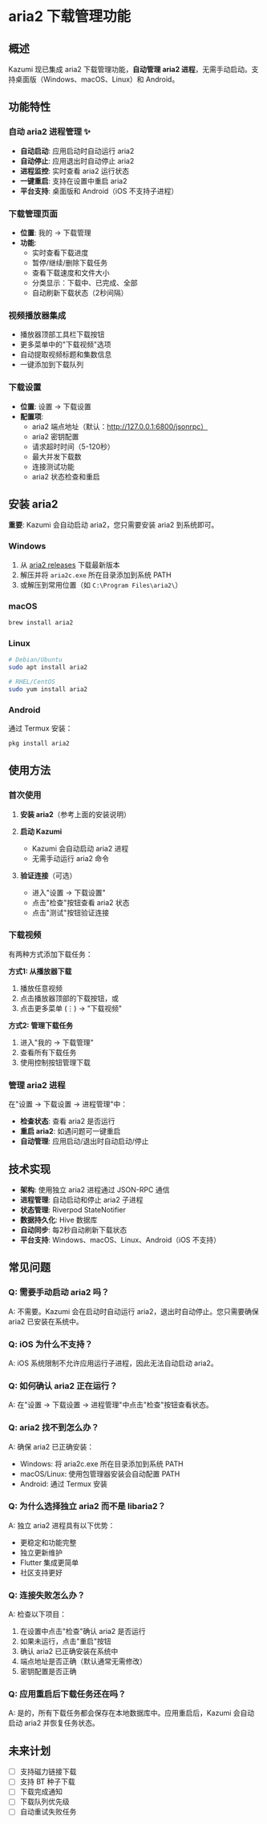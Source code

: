 # aria2 下载管理功能

## 概述

Kazumi 现已集成 aria2 下载管理功能，**自动管理 aria2 进程**，无需手动启动。支持桌面版（Windows、macOS、Linux）和 Android。

## 功能特性

### 自动 aria2 进程管理 ✨
- **自动启动**: 应用启动时自动运行 aria2
- **自动停止**: 应用退出时自动停止 aria2
- **进程监控**: 实时查看 aria2 运行状态
- **一键重启**: 支持在设置中重启 aria2
- **平台支持**: 桌面版和 Android（iOS 不支持子进程）

### 下载管理页面
- **位置**: 我的 → 下载管理
- **功能**:
  - 实时查看下载进度
  - 暂停/继续/删除下载任务
  - 查看下载速度和文件大小
  - 分类显示：下载中、已完成、全部
  - 自动刷新下载状态（2秒间隔）

### 视频播放器集成
- 播放器顶部工具栏下载按钮
- 更多菜单中的"下载视频"选项
- 自动提取视频标题和集数信息
- 一键添加到下载队列

### 下载设置
- **位置**: 设置 → 下载设置
- **配置项**:
  - aria2 端点地址（默认：http://127.0.0.1:6800/jsonrpc）
  - aria2 密钥配置
  - 请求超时时间（5-120秒）
  - 最大并发下载数
  - 连接测试功能
  - aria2 状态检查和重启

## 安装 aria2

**重要**: Kazumi 会自动启动 aria2，您只需要安装 aria2 到系统即可。

### Windows
1. 从 [aria2 releases](https://github.com/aria2/aria2/releases) 下载最新版本
2. 解压并将 `aria2c.exe` 所在目录添加到系统 PATH
3. 或解压到常用位置（如 `C:\Program Files\aria2\`）

### macOS
```bash
brew install aria2
```

### Linux
```bash
# Debian/Ubuntu
sudo apt install aria2

# RHEL/CentOS
sudo yum install aria2
```

### Android
通过 Termux 安装：
```bash
pkg install aria2
```

## 使用方法

### 首次使用

1. **安装 aria2**（参考上面的安装说明）

2. **启动 Kazumi**
   - Kazumi 会自动启动 aria2 进程
   - 无需手动运行 aria2 命令

3. **验证连接**（可选）
   - 进入"设置 → 下载设置"
   - 点击"检查"按钮查看 aria2 状态
   - 点击"测试"按钮验证连接

### 下载视频

有两种方式添加下载任务：

**方式1: 从播放器下载**
1. 播放任意视频
2. 点击播放器顶部的下载按钮，或
3. 点击更多菜单 (⋮) → "下载视频"

**方式2: 管理下载任务**
1. 进入"我的 → 下载管理"
2. 查看所有下载任务
3. 使用控制按钮管理下载

### 管理 aria2 进程

在"设置 → 下载设置 → 进程管理"中：
- **检查状态**: 查看 aria2 是否运行
- **重启 aria2**: 如遇问题可一键重启
- **自动管理**: 应用启动/退出时自动启动/停止

## 技术实现

- **架构**: 使用独立 aria2 进程通过 JSON-RPC 通信
- **进程管理**: 自动启动和停止 aria2 子进程
- **状态管理**: Riverpod StateNotifier
- **数据持久化**: Hive 数据库
- **自动同步**: 每2秒自动刷新下载状态
- **平台支持**: Windows、macOS、Linux、Android（iOS 不支持）

## 常见问题

### Q: 需要手动启动 aria2 吗？
A: 不需要。Kazumi 会在启动时自动运行 aria2，退出时自动停止。您只需要确保 aria2 已安装在系统中。

### Q: iOS 为什么不支持？
A: iOS 系统限制不允许应用运行子进程，因此无法自动启动 aria2。

### Q: 如何确认 aria2 正在运行？
A: 在"设置 → 下载设置 → 进程管理"中点击"检查"按钮查看状态。

### Q: aria2 找不到怎么办？
A: 确保 aria2 已正确安装：
- Windows: 将 aria2c.exe 所在目录添加到系统 PATH
- macOS/Linux: 使用包管理器安装会自动配置 PATH
- Android: 通过 Termux 安装

### Q: 为什么选择独立 aria2 而不是 libaria2？
A: 独立 aria2 进程具有以下优势：
- 更稳定和功能完整
- 独立更新维护
- Flutter 集成更简单
- 社区支持更好

### Q: 连接失败怎么办？
A: 检查以下项目：
1. 在设置中点击"检查"确认 aria2 是否运行
2. 如果未运行，点击"重启"按钮
3. 确认 aria2 已正确安装在系统中
4. 端点地址是否正确（默认通常无需修改）
5. 密钥配置是否正确

### Q: 应用重启后下载任务还在吗？
A: 是的，所有下载任务都会保存在本地数据库中。应用重启后，Kazumi 会自动启动 aria2 并恢复任务状态。

## 未来计划

- [ ] 支持磁力链接下载
- [ ] 支持 BT 种子下载
- [ ] 下载完成通知
- [ ] 下载队列优先级
- [ ] 自动重试失败任务
